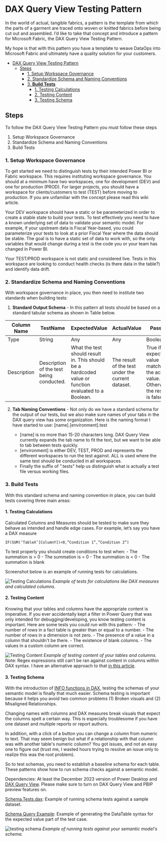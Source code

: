 
# DAX Query View Testing Pattern
In the world of actual, tangible fabrics, a pattern is the template from which the parts of a garment are traced onto woven or knitted fabrics before being cut out and assembled.  I’d like to take that concept and introduce a pattern for Microsoft Fabric, the DAX Query View Testing Pattern. 

My hope is that with this pattern you have a template to weave DataOps into Microsoft Fabric and ultimately have a quality solution for your customers.

- [DAX Query View Testing Pattern](#dax-query-view-testing-pattern)
  - [Steps](#steps)
    - [1. Setup Workspace Governance](#1-setup-workspace-governance)
    - [2. Standardize Schema and Naming Conventions](#2-standardize-schema-and-naming-conventions)
    - [3. **Build Tests**](#3-build-tests)
      - [1. Testing Calculations](#1-testing-calculations)
      - [2. Testing Content](#2-testing-content)
      - [3. Testing Schema](#3-testing-schema)

## Steps

To follow the DAX Query View Testing Pattern you must follow these steps

1.	Setup Workspace Governance
2.	Standardize Schema and Naming Conventions
3.	Build Tests

### 1. Setup Workspace Governance

To get started we need to distinguish tests by their intended Power BI or Fabric workspace. This requires instituting workspace governance. You should at a minimum have two workspaces, one for development (DEV) and one for production (PROD). For larger projects, you should have a workspace for clients/customers to test (TEST) before moving to production. If you are unfamiliar with the concept please read this wiki article.

Your DEV workspace should have a static or be parameterized in order to create a stable state to build your tests. To test effectively you need to have a known underlying set of data to validate your semantic model. For example, if your upstream data is Fiscal Year-based, you could parameterize your tests to look at a prior Fiscal Year where the data should be stable. The goal is to have a static set of data to work with, so the only variables that would change during a test is the code you or your team has changed in Power BI.

Your TEST/PROD workspace is not static and considered live. Tests in this workspace are looking to conduct health checks (is there data in the table?) and identify data drift.

### 2. Standardize Schema and Naming Conventions
With workspace governance in place, you then need to institute two standards when building tests:

1. **Standard Output Schema** - In this pattern all tests should be based on a standard tabular schema as shown in Table below.

| Column Name  | TestName | ExpectedValue | ActualValue | Passed|
| -------- | ------- |------- |------- |------- |
| Type      | String   | Any     | Any   | Boolean   |
| Description | Description of the test being conducted.    | What the test should result in. This should be a hardcoded value or function evaluated to a Boolean.  | The result of the test under the current dataset.  |  True if the expected value matches the actual value. Otherwise, the result is false. |

2. **Tab Naming Conventions** - Not only do we have a standard schema for the output of our tests, but we also make sure names of your tabs in the DAX query view has some organization. Here is the naming format I have started to use:
[name].[environment].test 

    -	[name] is no more than 15-20 characters long. DAX Query View currently expands the tab name to fit the text, but we want to be able to tab between tests quickly.
    -	[environment] is either DEV, TEST, PROD and represents the different workspaces to run the test against.  ALL is used where the same test should be conducted in all workspaces.
    -	Finally the suffix of ".tests" help us distinguish what is actually a test file versus working files.


### 3. **Build Tests**

With this standard schema and naming convention in place, you can build tests covering three main areas:

#### 1. Testing Calculations

Calculated Columns and Measures should be tested to make sure they behave as intended and handle edge cases. For example, let’s say you have a DAX measure 

```IF(SUM(‘TableX’[ColumnY])<0,”Condition 1”,”Condition 2”)```

To test properly you should create conditions to test when:
    -	The summation is > 0
    -	The summation is = 0
    -	The summation is < 0
    -	The summation is blank

Screenshot below is an example of running tests for calculations.

![Testing Calculations](../documentation/images/testing-calculations.png)
*Example of tests for calculations like DAX measures and calculated columns.*

#### 2. Testing Content

Knowing that your tables and columns have the appropriate content is imperative. If you ever accidentally kept a filter in Power Query that was only intended for debugging/developing, you know testing content is important. Here are some tests you could run with this pattern:
    -	The number of rows in a fact table is greater than or equal to a number.
    - The number of rows in a dimension is not zero.
    - The presence of a value in a column that shouldn't be there.
    - The existence of blank columns.
    - The values in a custom column are correct.

![Testing Content](../documentation/images/testing-content.png)
*Example of testing content of your tables and columns.*
Note: Regex expressions still can’t be ran against content in columns within DAX syntax. I have an alternative approach to that <a href="https://www.kerski.tech/bringing-dataops-to-power-bi-part23/" target="_blank">in this article</a>.


#### 3. Testing Schema
With the introduction of <a href="https://powerbi.microsoft.com/en-us/blog/dax-query-view-introduces-new-info-dax-functions/" target="_blank">INFO functions in DAX</a>, testing the schemas of your semantic model is finally that much easier. Schema testing is important because it helps you avoid two common problems (1) Broken visuals and (2) Misaligned Relationships.

Changing names with columns and DAX measures break visuals that expect the columns spelt a certain way. This is especially troublesome if you have one dataset and multiple reports or report authors. 

In addition, with a click of a button you can change a column from numeric to text. That may seem benign but what if a relationship with that column was with another table's numeric column? You got issues, and not an easy one to figure out (trust me, I wasted hours trying to resolve an issue only to realize this was the root problem). 

So to test schemas, you need to establish a baseline schema for each table. These patterns show how to run schema checks against a semantic model. 

Dependencies: At least the December 2023 version of Power Desktop and [DAX Query View](https://learn.microsoft.com/en-us/power-bi/transform-model/dax-query-view).  Please make sure to turn on DAX Query View and PBIP preview features on.

[Schema.Tests.dax](../Semantic%20Model/SampleModel.Dataset/DAXQueries/Schema.Tests.dax): Example of running schema tests against a sample dataset.

[Schema Query Example](../Semantic%20Model/SampleModel.Dataset/DAXQueries/Schema%20Query%20Example.dax): Example of generating the DataTable syntax for the expected value part of the test case.

![testing schema](../documentation/images/testing-schema.png)
*Example of running tests against your semantic model's schema.*


